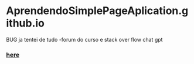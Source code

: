 # AprendendoSimplePageAplication.github.io
BUG ja tentei de tudo -forum do curso e stack over flow chat gpt 

### [here](https://thiagomassenomaciel.github.io/AprendendoSimplePageAplication.github.io/)
